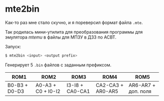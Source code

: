 # mte2bin

Как-то раз мне стало скучно, и я пореверсил формат файла `.mte`.

Так родилась мини-утилита для преобразования программы для эмулятора _mtemu_ в файлы
для МПЗУ в ДЗ3 по АСВТ.

Запуск:
```bash
$ mte2bin <input> <output prefix>
```

Генерирует 5 `.bin` файлов с заданным префиксом.

|      ROM1    |         ROM2       |       ROM3      |        ROM4       |         ROM5        |
|--------------|--------------------|-----------------|-------------------|---------------------|
|B0-B3 + D0-D3 | A0-A3 + C0 + I0-I2 | I3-I8 + CA0-CA1 | CA2-CA3 + AR0-AR5 | AR6-AR7 + доп. поля |
